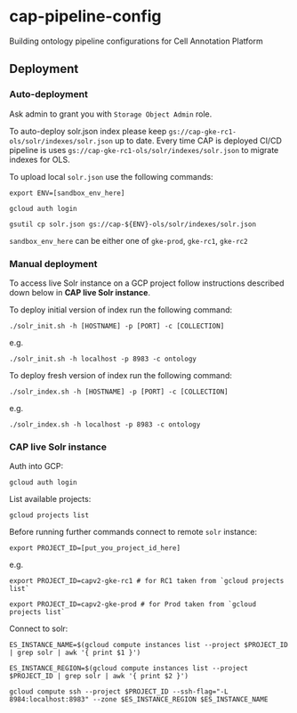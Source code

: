 # cap-pipeline-config
Building ontology pipeline configurations for Cell Annotation Platform

## Deployment

### Auto-deployment

Ask admin to grant you with `Storage Object Admin` role.

To auto-deploy solr.json index please keep `gs://cap-gke-rc1-ols/solr/indexes/solr.json` up to date. Every time CAP is deployed
CI/CD pipeline is uses `gs://cap-gke-rc1-ols/solr/indexes/solr.json` to migrate indexes for OLS.

To upload local `solr.json` use the following commands:

    export ENV=[sandbox_env_here]

    gcloud auth login

    gsutil cp solr.json gs://cap-${ENV}-ols/solr/indexes/solr.json

`sandbox_env_here` can be either one of `gke-prod`, `gke-rc1`, `gke-rc2`

### Manual deployment

To access live Solr instance on a GCP project follow instructions described down below in **CAP live Solr instance**.

To deploy initial version of index run the following command:

    ./solr_init.sh -h [HOSTNAME] -p [PORT] -c [COLLECTION]

e.g.

    ./solr_init.sh -h localhost -p 8983 -c ontology

To deploy fresh version of index run the following command:

    ./solr_index.sh -h [HOSTNAME] -p [PORT] -c [COLLECTION]

e.g.

    ./solr_index.sh -h localhost -p 8983 -c ontology


### CAP live Solr instance

Auth into GCP:

    gcloud auth login

List available projects:

    gcloud projects list

Before running further commands connect to remote `solr` instance:

    export PROJECT_ID=[put_you_project_id_here]

e.g.

    export PROJECT_ID=capv2-gke-rc1 # for RC1 taken from `gcloud projects list`

    export PROJECT_ID=capv2-gke-prod # for Prod taken from `gcloud projects list`

Connect to solr:

    ES_INSTANCE_NAME=$(gcloud compute instances list --project $PROJECT_ID | grep solr | awk '{ print $1 }')

    ES_INSTANCE_REGION=$(gcloud compute instances list --project $PROJECT_ID | grep solr | awk '{ print $2 }')

    gcloud compute ssh --project $PROJECT_ID --ssh-flag="-L 8984:localhost:8983" --zone $ES_INSTANCE_REGION $ES_INSTANCE_NAME
